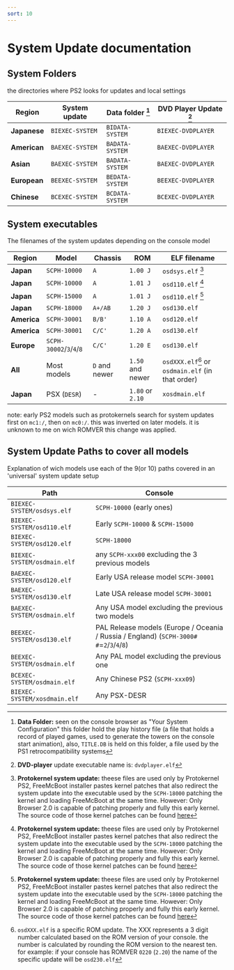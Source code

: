 ```yaml
---
sort: 10
---
```


# System Update documentation


<div class="Subhead">
  <h2 class="Subhead-heading">System Folders</h2>
  <div class="Subhead-description">the directories where PS2 looks for updates and local settings</div>
</div>


__Region__   |__System update__ | __Data folder__ [^2] | __DVD Player Update__ [^1]|
------------- | --------------- | --------------- | --------------------- |
__Japanese__  | `BIEXEC-SYSTEM` | `BIDATA-SYSTEM` |  `BIEXEC-DVDPLAYER`   |
__American__  | `BAEXEC-SYSTEM` | `BADATA-SYSTEM` |  `BAEXEC-DVDPLAYER`   |
__Asian__     | `BAEXEC-SYSTEM` | `BADATA-SYSTEM` |  `BAEXEC-DVDPLAYER`   |
__European__  | `BEEXEC-SYSTEM` | `BEDATA-SYSTEM` |  `BEEXEC-DVDPLAYER`   |
__Chinese__   | `BCEXEC-SYSTEM` | `BCDATA-SYSTEM` |  `BCEXEC-DVDPLAYER`   |

[^1]: __DVD-player__ update executable name is: `dvdplayer.elf`
[^2]: __Data Folder:__ seen on the console browser as "Your System Configuration" this folder hold the play history file (a file that holds a record of played games, used to generate the towers on the console start animation), also, `TITLE.DB` is held on this folder, a file used by the PS1 retrocompatibility systems


<div class="Subhead">
  <h2 class="Subhead-heading">System executables</h2>
  <div class="Subhead-description">The filenames of the system updates depending on the console model</div>
</div>


__Region__| __Model__  |__Chassis__| __ROM__|__ELF filename__|
--------- | ---------- | --------- | ------ | ------------- |
__Japan__      | `SCPH-10000` |    `A`    | `1.00 J` |   `osdsys.elf` [^3] |
__Japan__      | `SCPH-10000` |    `A`    | `1.01 J` |	`osd110.elf` [^3] |
__Japan__      | `SCPH-15000` |    `A`    | `1.01 J` |   `osd110.elf` [^3] |
__Japan__      | `SCPH-18000` |  `A+/AB`  | `1.20 J` |	`osd130.elf`  |
__America__    | `SCPH-30001` |   `B/B'`  | `1.10 A` |   `osd120.elf`  |
__America__    | `SCPH-30001` |   `C/C'`  | `1.20 A` |	`osd130.elf`	|
__Europe__     | `SCPH-30002`/`3`/`4`/`8` | `C/C'` | `1.20 E` | `osd130.elf` |
__All__        | Most models  | `D` and newer | `1.50` and newer | `osdXXX.elf`[^4] or `osdmain.elf` (in that order)
__Japan__      | PSX (`DESR`)| - |  `1.80` or `2.10` | `xosdmain.elf`

note: early PS2 models such as protokernels search for system updates first on `mc1:/`, then on `mc0:/`. this was inverted on later models. it is unknown to me on wich ROMVER this change was applied.

[^3]: __Protokernel system update:__ theese files are used only by Protokernel PS2, FreeMcBoot installer pastes kernel patches that also redirect the system update into the executable used by the `SCPH-18000` patching the kernel and loading FreeMcBoot at the same time. However: Only Browser 2.0 is capable of patching properly and fully this early kernel. The source code of those kernel patches can be found [here](https://github.com/ps2homebrew/OSD-Initialization-Libraries/tree/main/kpatch)

[^4]: `osdXXX.elf` is a specific ROM update. The XXX represents a 3 digit number calculated based on the ROM version of your console.
the number is calculated by rounding the ROM version to the nearest ten.  for example: if your console has ROMVER `0220` (`2.20`) the name of the specific update will be `osd230.elf`

<div class="Subhead">
  <h2 class="Subhead-heading">System Update Paths to cover all models</h2>
  <div class="Subhead-description">Explanation of wich models use each of the 9(or 10) paths covered in an 'universal' system update setup</div>
</div>


Path | Console
--------------------------- | ----------------------------------
`BIEXEC-SYSTEM/osdsys.elf`  | `SCPH-10000` (early ones)
`BIEXEC-SYSTEM/osd110.elf`  | Early `SCPH-10000` & `SCPH-15000`
`BIEXEC-SYSTEM/osd120.elf`  | `SCPH-18000`
`BIEXEC-SYSTEM/osdmain.elf` | any `SCPH-xxx00` excluding the 3 previous models
`BAEXEC-SYSTEM/osd120.elf`  | Early USA release model `SCPH-30001`
`BAEXEC-SYSTEM/osd130.elf`  | Late USA release model  `SCPH-30001`
`BAEXEC-SYSTEM/osdmain.elf` | Any USA model excluding the previous two models
`BEEXEC-SYSTEM/osd130.elf`  | PAL Release models (Europe / Oceania / Russia / England) (`SCPH-3000#` `#`=`2`/`3`/`4`/`8`)
`BEEXEC-SYSTEM/osdmain.elf` | Any PAL model excluding the previous one
`BCEXEC-SYSTEM/osdmain.elf` | Any Chinese PS2 (`SCPH-xxx09`)
`BIEXEC-SYSTEM/xosdmain.elf`| Any PSX-DESR
